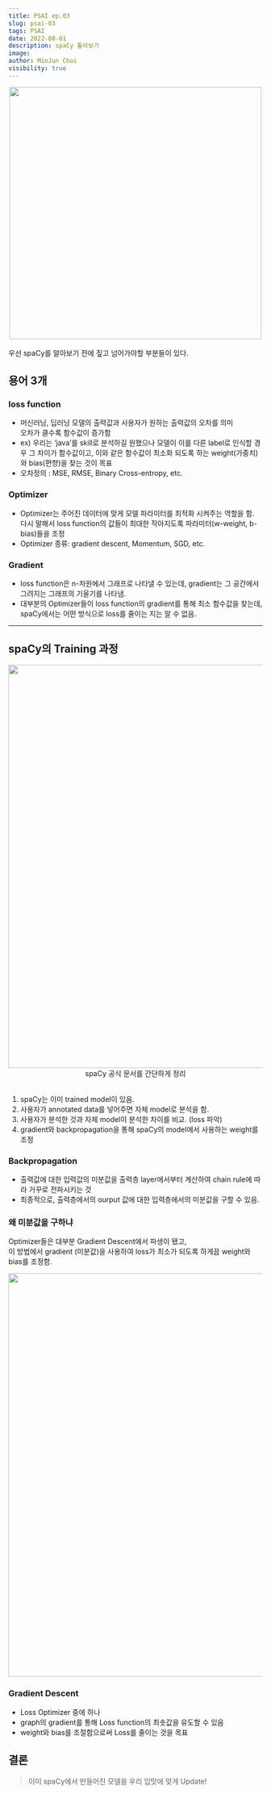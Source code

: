 ```yaml
---
title: PSAI ep.03
slug: psai-03
tags: PSAI
date: 2022-08-01
description: spaCy 톺아보기
image: 
author: MinJun Choi
visibility: true
---
```

<center>
<img src="/psai-03/01.png"  width="500">
</center>
</br>
우선 spaCy를 알아보기 전에 짚고 넘어가야할 부분들이 있다.

## 용어 3개
### loss function
* 머신러닝, 딥러닝 모델의 출력값과 사용자가 원하는 출력값의 오차를 의미</br>오차가 클수록 함수값이 증가함
* ex) 우리는 ‘java’를 skill로 분석하길 원했으나 모델이 이를 다른 label로 인식할 경우 그 차이가 함수값이고, 이와 같은 함수값이 최소화 되도록 하는 weight(가중치)와 bias(편향)을 찾는 것이 목표
* 오차정의 : MSE, RMSE, Binary Cross-entropy, etc.

### Optimizer
* Optimizer는 주어진 데이터에 맞게 모델 파라미터를 최적화 시켜주는 역할을 함. </br>다시 말해서 loss function의 값들이 최대한 작아지도록 파라미터(w-weight, b-bias)들을 조정
* Optimizer 종류: gradient descent, Momentum, SGD, etc.

### Gradient
* loss function은 n-차원에서 그래프로 나타낼 수 있는데, gradient는 그 공간에서 그려지는 그래프의 기울기를 나타냄. 
* 대부분의 Optimizer들이 loss function의 gradient를 통해 최소 함수값을 찾는데, spaCy에서는 어떤 방식으로 loss를 줄이는 지는 알 수 없음. 
---
## spaCy의 Training 과정
<center>
<img src="/psai-03/02.png"  width="800">
spaCy 공식 문서를 간단하게 정리
</center>
</br>

1. spaCy는 이미 trained model이 있음.
2. 사용자가 annotated data를 넣어주면 자체 model로 분석을 함.
3. 사용자가 분석한 것과 자체 model이 분석한 차이를 비교. (loss 파악)
4. gradient와 backpropagation을 통해 spaCy의 model에서 사용하는 weight를 조정

### Backpropagation
* 출력값에 대한 입력값의 미분값을 출력층 layer에서부터 계산하여 chain rule에 따라 거꾸로 전파시키는 것
* 최종적으로, 출력층에서의 ourput 값에 대한 입력층에서의 미분값을 구할 수 있음.

### 왜 미분값을 구하냐
Optimizer들은 대부분 Gradient Descent에서 파생이 됐고, </br>
이 방법에서 gradient (미분값)을 사용하여 loss가 최소가 되도록 하게끔 weight와 bias를 조정함.
<center>
<img src="/psai-03/03.png"  width="800">
</center>

### Gradient Descent
* Loss Optimizer 중에 하나
* graph의 gradient를 통해 Loss function의 최솟값을 유도할 수 있음
* weight와 bias를 조절함으로써 Loss를 줄이는 것을 목표

## 결론
> 이미 spaCy에서 만들어진 모델을 우리 입맛에 맞게 Update!